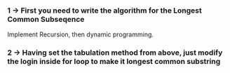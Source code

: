 ### 1 -> First you need to write the algorithm for the Longest Common Subseqence
Implement Recursion, then dynamic programming.

### 2 -> Having set the tabulation method from above, just modify the login inside for loop to make it longest common substring

